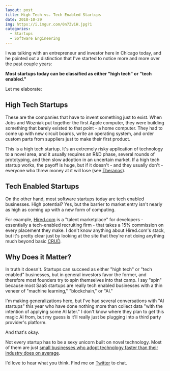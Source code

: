 ```yaml
---
layout: post
title: High Tech vs. Tech Enabled Startups
date: 2018-10-29
img: https://i.imgur.com/0n7ZviH.jpg?1
categories: 
  - Startups
  - Software Engineering
---
```


I was talking with an entrepreneur and investor here in Chicago today, and he pointed out a distinction that I've started to notice more and more over the past couple years:

**Most startups today can be classified as either "high tech" or "tech enabled."**

Let me elaborate:

## High Tech Startups

These are the companies that have to invent something just to exist. When Jobs and Wozniak put together the first Apple computer, they were building something that barely existed to that point - a home computer. They had to come up with new circuit boards, write an operating system, and order custom parts from suppliers just to make their first product.

This is a high tech startup. It's an extremely risky application of technology to a novel area, and it usually requires an R&D phase, several rounds of prototyping, and then slow adoption in an uncertain market. If a high tech startup works, the payoff is huge, but if it doesn't - and they usually don't - everyone who threw money at it will lose (see [Theranos](https://en.wikipedia.org/wiki/Theranos)).

## Tech Enabled Startups

On the other hand, most software startups today are tech enabled businesses. High potential? Yes, but the barrier to market entry isn't nearly as high as coming up with a new form of computing.

For example, [Hired.com](https://hired.com/) is a "talent marketplace" for developers - essentially a tech-enabled recruiting firm - that takes a 15% commission on every placement they make. I don't know anything about Hired.com's stack, but it's pretty clear just by looking at the site that they're not doing anything much beyond basic [CRUD](https://en.wikipedia.org/wiki/Create,_read,_update_and_delete).

## Why Does it Matter?

In truth it doesn't. Startups can succeed as either "high tech" or "tech enabled" businesses, but in general investors favor the former, and therefore most founders try to spin themselves into that camp. I say "spin" because most SaaS startups are really tech enabled businesses with a thin veneer of "machine learning," "blockchain," or "AI."

I'm making generalizations here, but I've had several conversations with "AI startups" this year who have done nothing more than collect data "with the intention of applying some AI later." I don't know where they plan to get this magic AI from, but my guess is it'll really just be plugging into a third party provider's platform.

And that's okay.

Not every startup has to be a sexy unicorn built on novel technology. Most of them are just [small businesses who adopt technology faster than their industry does on average](https://www.karllhughes.com/posts/myths-working-engineer-startup).

I'd love to hear what you think. Find me on [Twitter](https://twitter.com/karllhughes) to chat.
